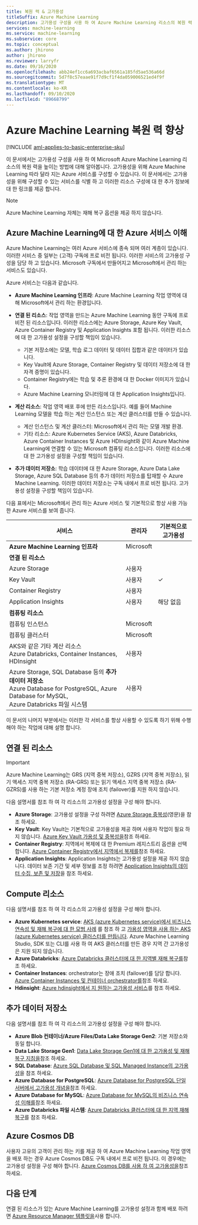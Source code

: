 ```yaml
---
title: 복원 력 & 고가용성
titleSuffix: Azure Machine Learning
description: 고가용성 구성을 사용 하 여 Azure Machine Learning 리소스의 복원 력을 더 향상 하는 방법에 대해 알아봅니다.
services: machine-learning
ms.service: machine-learning
ms.subservice: core
ms.topic: conceptual
ms.author: jhirono
author: jhirono
ms.reviewer: larryfr
ms.date: 09/16/2020
ms.openlocfilehash: abb24ef1cc6a693acbaf6561a185fd5ae536a66d
ms.sourcegitcommit: 5d7f8c57eaae91f7d9cf1f4da059006521ed4f9f
ms.translationtype: MT
ms.contentlocale: ko-KR
ms.lasthandoff: 09/10/2020
ms.locfileid: "89668799"
---
```

# <a name="increase-azure-machine-learning-resiliency"></a>Azure Machine Learning 복원 력 향상

[!INCLUDE [aml-applies-to-basic-enterprise-sku](../../includes/aml-applies-to-basic-enterprise-sku.md)]

이 문서에서는 고가용성 구성을 사용 하 여 Microsoft Azure Machine Learning 리소스의 복원 력을 높이는 방법에 대해 알아봅니다. 고가용성을 위해 Azure Machine Learning 따라 달라 지는 Azure 서비스를 구성할 수 있습니다. 이 문서에서는 고가용성을 위해 구성할 수 있는 서비스를 식별 하 고 이러한 리소스 구성에 대 한 추가 정보에 대 한 링크를 제공 합니다.

> [!NOTE]
> Azure Machine Learning 자체는 재해 복구 옵션을 제공 하지 않습니다.

## <a name="understand-azure-services-for-azure-machine-learning"></a>Azure Machine Learning에 대 한 Azure 서비스 이해

Azure Machine Learning는 여러 Azure 서비스에 종속 되며 여러 계층이 있습니다. 이러한 서비스 중 일부는 (고객) 구독에 프로 비전 됩니다. 이러한 서비스의 고가용성 구성을 담당 하 고 있습니다. Microsoft 구독에서 만들어지고 Microsoft에서 관리 하는 서비스도 있습니다. 

Azure 서비스는 다음과 같습니다.

* **Azure Machine Learning 인프라**: Azure Machine Learning 작업 영역에 대해 Microsoft에서 관리 하는 환경입니다.

* **연결 된 리소스**: 작업 영역을 만드는 Azure Machine Learning 동안 구독에 프로 비전 된 리소스입니다. 이러한 리소스에는 Azure Storage, Azure Key Vault, Azure Container Registry 및 Application Insights 포함 됩니다. 이러한 리소스에 대 한 고가용성 설정을 구성할 책임이 있습니다.
  * 기본 저장소에는 모델, 학습 로그 데이터 및 데이터 집합과 같은 데이터가 있습니다.
  * Key Vault에 Azure Storage, Container Registry 및 데이터 저장소에 대 한 자격 증명이 있습니다.
  * Container Registry에는 학습 및 추론 환경에 대 한 Docker 이미지가 있습니다.
  * Azure Machine Learning 모니터링에 대 한 Application Insights입니다.

* **계산 리소스**: 작업 영역 배포 후에 만든 리소스입니다. 예를 들어 Machine Learning 모델을 학습 하는 계산 인스턴스 또는 계산 클러스터를 만들 수 있습니다.
  * 계산 인스턴스 및 계산 클러스터: Microsoft에서 관리 하는 모델 개발 환경.
  * 기타 리소스: Azure Kubernetes Service (AKS), Azure Databricks, Azure Container Instances 및 Azure HDInsight와 같이 Azure Machine Learning에 연결할 수 있는 Microsoft 컴퓨팅 리소스입니다. 이러한 리소스에 대 한 고가용성 설정을 구성할 책임이 있습니다.

* **추가 데이터 저장소**: 학습 데이터에 대 한 Azure Storage, Azure Data Lake Storage, Azure SQL Database 등의 추가 데이터 저장소를 탑재할 수 Azure Machine Learning.  이러한 데이터 저장소는 구독 내에서 프로 비전 됩니다. 고가용성 설정을 구성할 책임이 있습니다.

다음 표에서는 Microsoft에서 관리 하는 Azure 서비스 및 기본적으로 항상 사용 가능한 Azure 서비스를 보여 줍니다.

| 서비스 | 관리자 | 기본적으로 고가용성 |
| ----- | ----- | ----- |
| **Azure Machine Learning 인프라** | Microsoft | |
| **연결 된 리소스** |
| Azure Storage | 사용자 | |
| Key Vault | 사용자 | ✓ |
| Container Registry | 사용자 | |
| Application Insights | 사용자 | 해당 없음 |
| **컴퓨팅 리소스** |
| 컴퓨팅 인스턴스 | Microsoft |  |
| 컴퓨팅 클러스터 | Microsoft |  |
| AKS와 같은 기타 계산 리소스 <br>Azure Databricks, Container Instances, HDInsight | 사용자 |  |
| Azure Storage, SQL Database 등의 **추가 데이터 저장소**<br> Azure Database for PostgreSQL, Azure Database for MySQL, <br>Azure Databricks 파일 시스템 | 사용자 | |

이 문서의 나머지 부분에서는 이러한 각 서비스를 항상 사용할 수 있도록 하기 위해 수행 해야 하는 작업에 대해 설명 합니다.

## <a name="associated-resources"></a>연결 된 리소스

> [!IMPORTANT]
> Azure Machine Learning는 GRS (지역 중복 저장소), GZRS (지역 중복 저장소), 읽기 액세스 지역 중복 저장소 (RA-GRS) 또는 읽기 액세스 지역 중복 저장소 (RA-GZRS)를 사용 하는 기본 저장소 계정 장애 조치 (failover)를 지원 하지 않습니다.

다음 설명서를 참조 하 여 각 리소스의 고가용성 설정을 구성 해야 합니다.

* **Azure Storage**: 고가용성 설정을 구성 하려면 [Azure Storage 중복성](https://docs.microsoft.com/azure/storage/common/storage-redundancy)(영문)을 참조 하세요.
* **Key Vault**: Key Vault는 기본적으로 고가용성을 제공 하며 사용자 작업이 필요 하지 않습니다.  [Azure Key Vault 가용성 및 중복성을](https://docs.microsoft.com/azure/key-vault/general/disaster-recovery-guidance)참조 하세요.
* **Container Registry**: 지역에서 복제에 대 한 Premium 레지스트리 옵션을 선택 합니다. [Azure Container Registry에서 지역에서 복제를](https://docs.microsoft.com/azure/container-registry/container-registry-geo-replication)참조 하세요.
* **Application Insights**: Application Insights는 고가용성 설정을 제공 하지 않습니다. 데이터 보존 기간 및 세부 정보를 조정 하려면 [Application Insights의 데이터 수집, 보존 및 저장](https://docs.microsoft.com/azure/azure-monitor/app/data-retention-privacy#how-long-is-the-data-kept)을 참조 하세요.

## <a name="compute-resources"></a>Compute 리소스

다음 설명서를 참조 하 여 각 리소스의 고가용성 설정을 구성 해야 합니다.

* **Azure Kubernetes service**: [AKS (azure Kubernetes service)에서 비즈니스 연속성 및 재해 복구에 대 한 모범 사례](https://docs.microsoft.com/azure/aks/operator-best-practices-multi-region) 를 참조 하 고 [가용성 영역을 사용 하는 AKS (azure Kubernetes service) 클러스터를 만듭니다](https://docs.microsoft.com/azure/aks/availability-zones). Azure Machine Learning Studio, SDK 또는 CLI를 사용 하 여 AKS 클러스터를 만든 경우 지역 간 고가용성은 지원 되지 않습니다.
* **Azure Databricks**: [Azure Databricks 클러스터에 대 한 지역별 재해 복구를](https://docs.microsoft.com/azure/azure-databricks/howto-regional-disaster-recovery)참조 하세요.
* **Container Instances**: orchestrator는 장애 조치 (failover)를 담당 합니다. [Azure Container Instances 및 컨테이너 orchestrator를](https://docs.microsoft.com/azure/container-instances/container-instances-orchestrator-relationship)참조 하세요.
* **Hdinsight**: [Azure hdinsight에서 지 원하는 고가용성 서비스](https://docs.microsoft.com/azure/hdinsight/hdinsight-high-availability-components)를 참조 하세요.

## <a name="additional-data-stores"></a>추가 데이터 저장소

다음 설명서를 참조 하 여 각 리소스의 고가용성 설정을 구성 해야 합니다.

* **Azure Blob 컨테이너/Azure Files/Data Lake Storage Gen2**: 기본 저장소와 동일 합니다.
* **Data Lake Storage Gen1**: [Data Lake Storage Gen1에 대 한 고가용성 및 재해 복구 지침을](https://docs.microsoft.com/azure/data-lake-store/data-lake-store-disaster-recovery-guidance)참조 하세요.
* **SQL Database**: [Azure SQL Database 및 SQL Managed Instance의 고가용성](https://docs.microsoft.com/azure/sql-database/sql-database-high-availability)을 참조 하세요.
* **Azure Database for PostgreSQL**: [Azure Database for PostgreSQL 단일 서버에서 고가용성 개념을](https://docs.microsoft.com/azure/postgresql/concepts-high-availability)참조 하세요.
* **Azure Database for MySQL**: [Azure Database for MySQL의 비즈니스 연속성 이해를](https://docs.microsoft.com/azure/mysql/concepts-business-continuity)참조 하세요.
* **Azure Databricks 파일 시스템**: [Azure Databricks 클러스터에 대 한 지역 재해 복구](https://docs.microsoft.com/azure/azure-databricks/howto-regional-disaster-recovery)를 참조 하세요.

## <a name="azure-cosmos-db"></a>Azure Cosmos DB

사용자 고유의 고객이 관리 하는 키를 제공 하 여 Azure Machine Learning 작업 영역을 배포 하는 경우 Azure Cosmos DB도 구독 내에서 프로 비전 됩니다. 이 경우에는 고가용성 설정을 구성 해야 합니다. [Azure Cosmos DB를 사용 하 여 고가용성을](https://docs.microsoft.com/azure/cosmos-db/high-availability)참조 하세요.

## <a name="next-steps"></a>다음 단계

연결 된 리소스가 있는 Azure Machine Learning를 고가용성 설정과 함께 배포 하려면 [Azure Resource Manager 템플릿을](https://github.com/Azure/azure-quickstart-templates/tree/master/201-machine-learning-advanced)사용 합니다.
